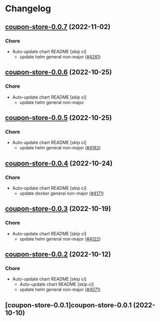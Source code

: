 # Changelog



## [coupon-store-0.0.7](https://github.com/truecharts/charts/compare/coupon-store-0.0.6...coupon-store-0.0.7) (2022-11-02)

### Chore

- Auto-update chart README [skip ci]
  - update helm general non-major ([#4261](https://github.com/truecharts/charts/issues/4261))




## [coupon-store-0.0.6](https://github.com/truecharts/charts/compare/coupon-store-0.0.5...coupon-store-0.0.6) (2022-10-25)

### Chore

- Auto-update chart README [skip ci]
  - update helm general non-major




## [coupon-store-0.0.5](https://github.com/truecharts/charts/compare/coupon-store-0.0.4...coupon-store-0.0.5) (2022-10-25)

### Chore

- Auto-update chart README [skip ci]
  - update helm general non-major ([#4182](https://github.com/truecharts/charts/issues/4182))




## [coupon-store-0.0.4](https://github.com/truecharts/charts/compare/coupon-store-0.0.3...coupon-store-0.0.4) (2022-10-24)

### Chore

- Auto-update chart README [skip ci]
  - update docker general non-major ([#4171](https://github.com/truecharts/charts/issues/4171))




## [coupon-store-0.0.3](https://github.com/truecharts/charts/compare/coupon-store-0.0.2...coupon-store-0.0.3) (2022-10-19)

### Chore

- Auto-update chart README [skip ci]
  - update helm general non-major ([#4122](https://github.com/truecharts/charts/issues/4122))




## [coupon-store-0.0.2](https://github.com/truecharts/charts/compare/coupon-store-0.0.1...coupon-store-0.0.2) (2022-10-12)

### Chore

- Auto-update chart README [skip ci]
  - Auto-update chart README [skip ci]
  - update helm general non-major ([#4071](https://github.com/truecharts/charts/issues/4071))




## [coupon-store-0.0.1]coupon-store-0.0.1 (2022-10-10)
